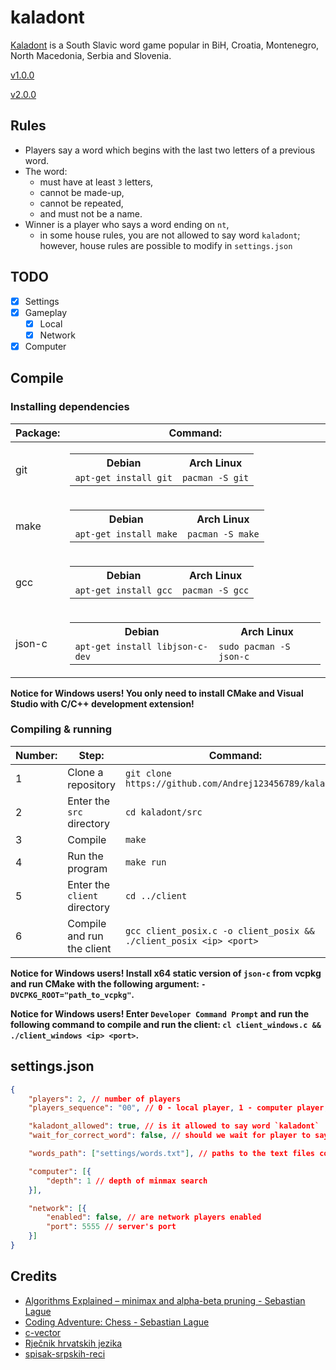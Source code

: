 # kaladont

[Kaladont](https://en.wikipedia.org/wiki/Kaladont) is a South Slavic word game popular in BiH, Croatia, Montenegro, North Macedonia, Serbia and Slovenia.

[v1.0.0](https://github.com/Andrej123456789/kaladont/releases/tag/v1.0.0)

[v2.0.0](https://github.com/Andrej123456789/kaladont/releases/tag/v2.0.0)

## Rules

- Players say a word which begins with the last two letters of a previous word.
- The word:
  - must have at least `3` letters,
  - cannot be made-up,
  - cannot be repeated,
  - and must not be a name.
- Winner is a player who says a word ending on `nt`,
  - in some house rules, you are not allowed to say word `kaladont`; however, house rules are possible to modify in `settings.json`

## TODO

- [x] Settings
- [x] Gameplay
  - [x] Local
  - [x] Network
- [x] Computer

## Compile

### Installing dependencies

| Package: | Command:                                                                                                                                |
| -------- | --------------------------------------------------------------------------------------------------------------------------------------- |
| git      | <table><tr><th>Debian</th><th>Arch Linux</th></tr><td>`apt-get install git`</td><td>`pacman -S git`</td></tr></table>                   |
| make     | <table><tr><th>Debian</th><th>Arch Linux</th></tr><td>`apt-get install make`</td><td>`pacman -S make`</td></tr></table>                 |
| gcc      | <table><tr><th>Debian</th><th>Arch Linux</th></tr><td>`apt-get install gcc`</td><td>`pacman -S gcc`</td></tr></table>                   |
| json-c   | <table><tr><th>Debian</th><th>Arch Linux</th></tr><td>`apt-get install libjson-c-dev`</td><td>`sudo pacman -S json-c`</td></tr></table> |

**Notice for Windows users! You only need to install CMake and Visual Studio with C/C++ development extension!**

### Compiling & running

| Number: | Step:                        | Command:                                                           |
| ------- | ---------------------------- | ------------------------------------------------------------------ |
| 1       | Clone a repository           | `git clone https://github.com/Andrej123456789/kaladont`            |
| 2       | Enter the `src` directory    | `cd kaladont/src`                                                  |
| 3       | Compile                      | `make`                                                             |
| 4       | Run the program              | `make run`                                                         |
| 5       | Enter the `client` directory | `cd ../client`                                                     |
| 6       | Compile and run the client   | `gcc client_posix.c -o client_posix && ./client_posix <ip> <port>` |

**Notice for Windows users! Install x64 static version of `json-c` from vcpkg and run CMake with the following argument: `-DVCPKG_ROOT="path_to_vcpkg"`.**

**Notice for Windows users! Enter `Developer Command Prompt` and run the following command to compile and run the client: `cl client_windows.c && ./client_windows <ip> <port>`.**

## settings.json
```json
{
    "players": 2, // number of players
    "players_sequence": "00", // 0 - local player, 1 - computer player, 2 - network player

    "kaladont_allowed": true, // is it allowed to say word `kaladont`
    "wait_for_correct_word": false, // should we wait for player to say correct word

    "words_path": ["settings/words.txt"], // paths to the text files containing words, every line contains one word

    "computer": [{
        "depth": 1 // depth of minmax search
    }],

    "network": [{
        "enabled": false, // are network players enabled
        "port": 5555 // server's port
    }]
}
```

## Credits

- [Algorithms Explained – minimax and alpha-beta pruning - Sebastian Lague](https://www.youtube.com/watch?v=l-hh51ncgDI)
- [Coding Adventure: Chess - Sebastian Lague](https://www.youtube.com/watch?v=U4ogK0MIzqk)
- [c-vector](https://github.com/eteran/c-vector)
- [Rječnik hrvatskih jezika](https://github.com/gigaly/rjecnik-hrvatskih-jezika)
- [spisak-srpskih-reci](https://github.com/turanjanin/spisak-srpskih-reci)
